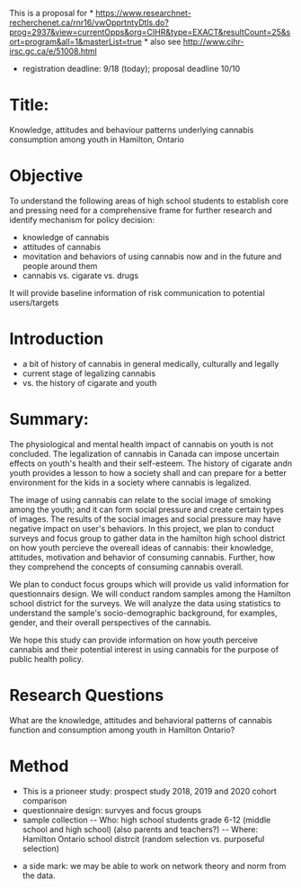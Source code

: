 
This is a proposal for
	* https://www.researchnet-recherchenet.ca/rnr16/vwOpprtntyDtls.do?prog=2937&view=currentOpps&org=CIHR&type=EXACT&resultCount=25&sort=program&all=1&masterList=true
	* also see  http://www.cihr-irsc.gc.ca/e/51008.html

- registration deadline:  9/18 (today); proposal deadline 10/10

# Title:  
Knowledge, attitudes and behaviour patterns underlying cannabis consumption among youth in Hamilton, Ontario

# Objective

To understand the following areas of high school students to establish core and pressing need for a comprehensive frame for further research and identify mechanism for policy decision:
- knowledge of cannabis
- attitudes of cannabis
- movitation and behaviors of using cannabis now and in the future and people around them
- cannabis vs. cigarate vs. drugs

It will provide baseline information of risk communication to potential users/targets 

# Introduction

- a bit of history of cannabis in general medically, culturally and legally
- current stage of legalizing cannabis
- vs. the history of cigarate and youth

# Summary:

The physiological and mental health impact of cannabis on youth is not concluded.  The legalization of cannabis in Canada can impose uncertain effects on youth's health and their self-esteem.  The history of cigarate andn youth provides a lesson to how a society shall and can prepare for a better environment for the kids in a society where cannabis is legalized.

The image of using cannabis can relate to the social image of smoking among the youth; and it can form social pressure and create certain types of images.  The results of the social images and social pressure may have negative impact on user's behaviors.  In this project, we plan to conduct surveys and focus group to gather data in the hamilton high school district on how youth percieve the overeall ideas of cannabis:  their knowledge, attitudes, motivation and behavior of consuming cannabis.  Further, how they comprehend the concepts of consuming cannabis overall.

We plan to conduct focus groups which will provide us valid information for questionnairs design.  We will conduct random samples among the Hamilton school district for the surveys.  We will analyze the data using statistics to understand the sample's socio-demographic background, for examples, gender, and their overall perspectives of the cannabis.  

We hope this study can provide information on how youth perceive cannabis and their potential interest in using cannabis for the purpose of public health policy.


# Research Questions

What are the knowledge, attitudes and behavioral patterns of cannabis function and consumption among youth in Hamilton Ontario?

# Method

- This is a prioneer study:  prospect study 2018, 2019 and 2020 cohort comparison
- questionnaire design:  survyes and focus groups
- sample collection
-- Who: high school students grade 6-12 (middle school and high school) (also parents and teachers?)
-- Where:  Hamilton Ontario school distrcit (random selection vs. purposeful selection)

* a side mark:  we may be able to work on network theory and norm from the data.

# 

